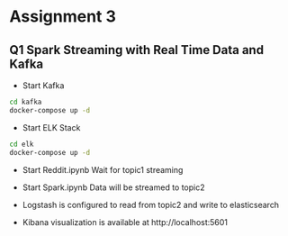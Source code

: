 # Assignment 3

## Q1 Spark Streaming with Real Time Data and Kafka

- Start Kafka
```bash
cd kafka
docker-compose up -d
```

- Start ELK Stack
```bash
cd elk
docker-compose up -d
```

- Start Reddit.ipynb
Wait for topic1 streaming

- Start Spark.ipynb
Data will be streamed to topic2

- Logstash is configured to read from topic2 and write to elasticsearch
- Kibana visualization is available at http://localhost:5601
